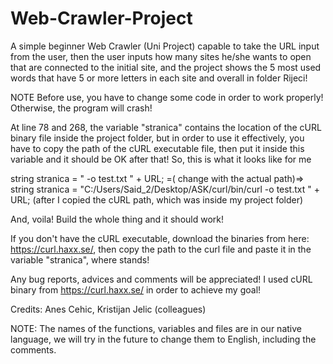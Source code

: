 # Web-Crawler-Project
A simple beginner Web Crawler (Uni Project) capable to take the URL input from the user, then the user inputs how many sites he/she wants to open that are connected to the initial site, and the project shows the 5 most used words that have 5 or more letters in each site and overall in folder Rijeci!

NOTE
 Before use, you have to change some code in order to work properly! Otherwise, the program will crash!

At line 78 and 268, the variable "stranica" contains the location of the cURL binary file inside the project folder, but in order to use it effectively, you have to copy the path of the cURL executable file, then put it inside this variable and it should be OK after that!
So, this is what it looks like for me

string stranica = "<PATHTOCURL> -o test.txt " + URL; =(<PATHTOCURL> change with the actual path)=> 
string stranica = "C:/Users/Said_2/Desktop/ASK/curl/bin/curl -o test.txt " + URL;
(after I copied the cURL path, which was inside my project folder)

And, voila! Build the whole thing and it should work!

If you don't have the cURL executable, download the binaries from here: https://curl.haxx.se/, then copy the path to the curl file and paste it in the variable "stranica", where <PATHTOCURL> stands!



Any bug reports, advices and comments will be appreciated!
I used cURL binary from https://curl.haxx.se/ in order to achieve my goal!

Credits: Anes Cehic, Kristijan Jelic (colleagues)

NOTE: The names of the functions, variables and files are in our native language, we will try in the future to change them to English, including the comments.
